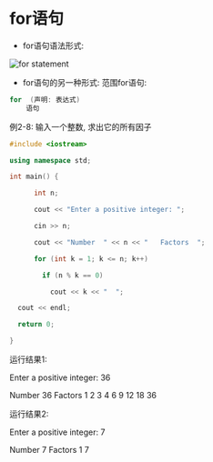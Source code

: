 # for语句

+ for语句语法形式:

![for statement](http://studio-tsinghua.xuetangx.com/asset-v1:TsinghuaX+00740043-91-20202+2020_T2+type@asset+block@forpic.png)

+ for语句的另一种形式: 范围for语句:

```cpp
for  (声明: 表达式)
    语句
```

例2-8: 输入一个整数, 求出它的所有因子

```cpp
#include <iostream>

using namespace std;

int main() {

      int n;

      cout << "Enter a positive integer: ";

      cin >> n;

      cout << "Number  " << n << "   Factors  ";

      for (int k = 1; k <= n; k++)

        if (n % k == 0)

          cout << k << "  ";

  cout << endl;

  return 0;

}
```

运行结果1:

Enter a positive integer: 36

Number  36  Factors  1  2  3  4  6  9  12  18  36

运行结果2:

Enter a positive integer: 7

Number  7   Factors  1  7
